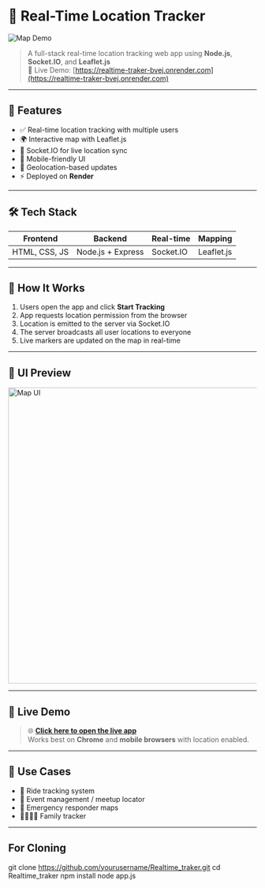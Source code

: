 # 📍 Real-Time Location Tracker

![Map Demo](https://user-images.githubusercontent.com/111123456/leaflet-demo.gif)

> A full-stack real-time location tracking web app using **Node.js**, **Socket.IO**, and **Leaflet.js**  
> 🔗 Live Demo: [https://realtime-traker-bvej.onrender.com](https://realtime-traker-bvej.onrender.com)

---

## 🚀 Features

- ✅ Real-time location tracking with multiple users
- 🌍 Interactive map with Leaflet.js
- 📡 Socket.IO for live location sync
- 📱 Mobile-friendly UI
- 🧭 Geolocation-based updates
- ⚡ Deployed on **Render**

---

## 🛠️ Tech Stack

| Frontend | Backend | Real-time | Mapping |
|----------|---------|-----------|---------|
| HTML, CSS, JS | Node.js + Express | Socket.IO | Leaflet.js |

---

## 🎯 How It Works

1. Users open the app and click **Start Tracking**
2. App requests location permission from the browser
3. Location is emitted to the server via Socket.IO
4. The server broadcasts all user locations to everyone
5. Live markers are updated on the map in real-time

---

## 📸 UI Preview

<img src="https://user-images.githubusercontent.com/111123456/tracker-ui-preview.png" alt="Map UI" width="600"/>

---

## 🔗 Live Demo

> 🌐 **[Click here to open the live app](https://realtime-traker-bvej.onrender.com)**  
> Works best on **Chrome** and **mobile browsers** with location enabled.

---

## 🧠 Use Cases

- 🚖 Ride tracking system
- 🧭 Event management / meetup locator
- 🚨 Emergency responder maps
- 👨‍👩‍👧‍👦 Family tracker

---
## For Cloning
git clone https://github.com/yourusername/Realtime_traker.git
cd Realtime_traker
npm install
node app.js
